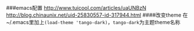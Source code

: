 ###emacs配置
http://www.tuicool.com/articles/uaUNBzN
http://blog.chinaunix.net/uid-25830557-id-317944.html
####改变theme
在~/.emacs里加上`(load-theme 'tango-dark)`，`tango-dark`为主题theme名称